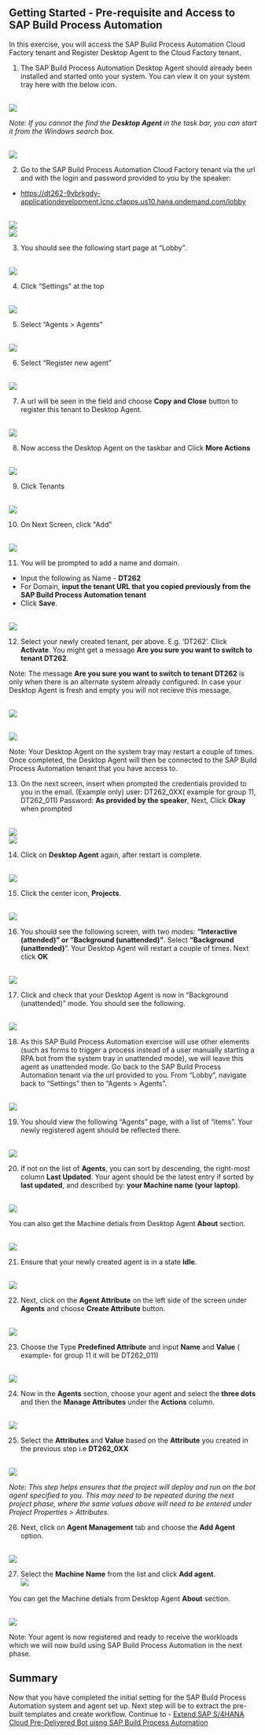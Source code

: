 ## Getting Started - Pre-requisite and Access to SAP Build Process Automation

In this exercise, you will access the SAP Build Process Automation Cloud Factory tenant and Register Desktop Agent to the Cloud Factory tenant.

1. The SAP Build Process Automation Desktop Agent should already been installed and started onto your system. You can view it on your system tray here with the below icon. 

 <br>![](/exercises/ex0/images/0_1.png)
 
 <i>Note: If you cannot the find the <b> Desktop Agent </b> in the task bar, you can start it from the Windows search box.</i>
 
 <br>![](/exercises/ex0/images/0_50.png)

2. Go to the SAP Build Process Automation Cloud Factory tenant via the url and with the login and password provided to you by the speaker:

 - https://dt262-9vbrkgdy-applicationdevelopment.lcnc.cfapps.us10.hana.ondemand.com/lobby
 
<br>![](/exercises/ex0/images/0_2.png)
<br>![](/exercises/ex0/images/0_2_1.png)

3. You should see the following start page at “Lobby”.

<br>![](/exercises/ex0/images/0_3.png)

4. Click “Settings” at the top

<br>![](/exercises/ex0/images/0_4.png)

5. Select “Agents > Agents”

<br>![](/exercises/ex0/images/0_5.png)

6. Select “Register new agent”

<br>![](/exercises/ex0/images/0_6.png)

7. A url will be seen in the field and choose <b>Copy and Close</b> button to register this tenant to Desktop Agent.

<br>![](/exercises/ex0/images/0_7.png)

8. Now access the Desktop Agent on the taskbar and Click <b>More Actions</b>

<br>![](/exercises/ex0/images/0_8.png)

9. Click Tenants

<br>![](/exercises/ex0/images/0_9.png)

10. On Next Screen, click "Add"

<br>![](/exercises/ex0/images/0_10.png)

11. You will be prompted to add a name and domain.
- Input the following as Name - <b>DT262</b>
- For Domain, <b>input the tenant URL that you copied previously from the SAP Build Process Automation tenant</b>
- Click <b>Save</b>.

<br>![](/exercises/ex0/images/0_11.png)

12. Select your newly created tenant, per above. E.g. ‘DT262’. Click <B>Activate</b>. You might get a message <b> Are you sure you want to switch to tenant DT262</b>.

 Note: The message <b>Are you sure you want to switch to tenant DT262</b> is only when there is an alternate system already configured. In case your Desktop Agent is  fresh and empty you will not recieve this message. 

<br>![](/exercises/ex0/images/0_12.png)

<br>![](/exercises/ex0/images/0_12_1.png)


Note: Your Desktop Agent on the system tray may restart a couple of times. Once completed, the Desktop Agent will then be connected
to the SAP Build Process Automation tenant that you have access to.
<br>

13. On the next screen, insert when prompted the credentials provided to you in the email. (Example only) user: DT262_0XX( example for group 11, DT262_011) Password: <B>As provided by the speaker</b>, Next, Click <b>Okay</b> when prompted

<br>![](/exercises/ex0/images/0_13.png)
<br>![](/exercises/ex0/images/0_13_1.png)

14. Click on <b>Desktop Agent</b> again, after restart is complete.

<br>![](/exercises/ex0/images/0_14.png)

15. Click the center icon, <b>Projects</b>.

<br>![](/exercises/ex0/images/0_15.png)

16. You should see the following screen, with two modes: <B>“Interactive (attended)” or “Background (unattended)”</b>. Select <B>“Background (unattended)</b>”. Your Desktop Agent will restart a couple of times. Next click <b> OK</b> 

<br>![](/exercises/ex0/images/0_16.png)

17. Click and check that your Desktop Agent is now in “Background (unattended)” mode. You should see the following.

<br>![](/exercises/ex0/images/0_17.png)
  
18. As this SAP Build Process Automation exercise will use other elements (such as forms to trigger a process instead of a user manually starting a RPA bot from the system tray in unattended mode), we will leave this agent as unattended mode. Go back to the SAP Build Process Automation tenant via the url provided to you. From “Lobby”, navigate back to “Settings” then to “Agents > Agents”.

<br>![](/exercises/ex0/images/0_18.png)

19. You should view the following “Agents” page, with a list of “items”. Your newly registered agent should be reflected there.

<br>![](/exercises/ex0/images/0_19.png)

20. If not on the list of <b>Agents</b>, you can sort by descending, the right-most column <b>Last Updated</b>. Your agent should be the latest entry if sorted by <b>last updated</b>,
and described by: <b>your Machine name (your laptop)</b>. 

<br>![](/exercises/ex0/images/0_20.png)

You can also get the Machine detials from Desktop Agent <b>About</b> section.

<br>![](/exercises/ex0/images/0_35.png)

21. Ensure that your newly created agent is in a state <b>Idle</b>.

<br>![](/exercises/ex0/images/0_21.png)

22. Next, click on the <b> Agent Attribute</b> on the left side of the screen under <B> Agents</b> and choose <b>Create Attribute</b> button.

<br>![](/exercises/ex0/images/0_22.png)

23. Choose the Type <b>Predefined Attribute</b> and input <B> Name</b> and <b>Value</b> ( example- for group 11 it will be DT262_011)

<br>![](/exercises/ex0/images/0_23.png)

24. Now in the <b>Agents</b> section, choose your agent and select the <B>three dots</b> and then the <b>Manage Attributes</b> under the <b>Actions</b> column. 
  
<br>![](/exercises/ex0/images/0_24.png)

25. Select the <B> Attributes</b> and <b>Value</b> based on the <b> Attribute</b> you created in the previous step i.e <b>DT262_0XX </b>

<br>![](/exercises/ex0/images/0_30.png)

<i>Note: This step helps ensures that the project will deploy and run on the bot agent specified to you. This may need to be repeated during the next project phase, where the same values above will need to be entered under Project Properties > Attributes.</i>

26. Next, click on <b>Agent Management</b> tab and choose the <b>Add Agent</b> option.

<br>![](/exercises/ex0/images/0_27.png)

27. Select the <b>Machine Name</b> from the list and click <b>Add agent</b>. 
<br>![](/exercises/ex0/images/0_28.png)

You can get the Machine detials from Desktop Agent <b>About</b> section.

<br>![](/exercises/ex0/images/0_29.png)

Note: Your agent is now registered and ready to receive the workloads which we will now build using SAP Build Process Automation in the next phase.

## Summary

Now that you have completed the initial setting for the SAP Build Process Automation system and agent set up. Next step will be to extract the pre-built templates and create workflow.
Continue to - [Extend SAP S/4HANA Cloud Pre-Delivered Bot uisng SAP Build Process Automation](../ex1/README.md)
